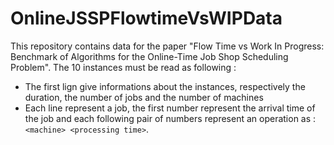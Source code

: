 # OnlineJSSPFlowtimeVsWIPData
This repository contains data for the paper "Flow Time vs Work In Progress: Benchmark of Algorithms for the Online-Time Job Shop Scheduling Problem". The 10 instances must be read as following :
- The first lign give informations about the instances, respectively the duration, the number of jobs and the number of machines
- Each line represent a job, the first number represent the arrival time of the job and each following pair of numbers represent an operation as :  ```<machine> <processing time>```.
